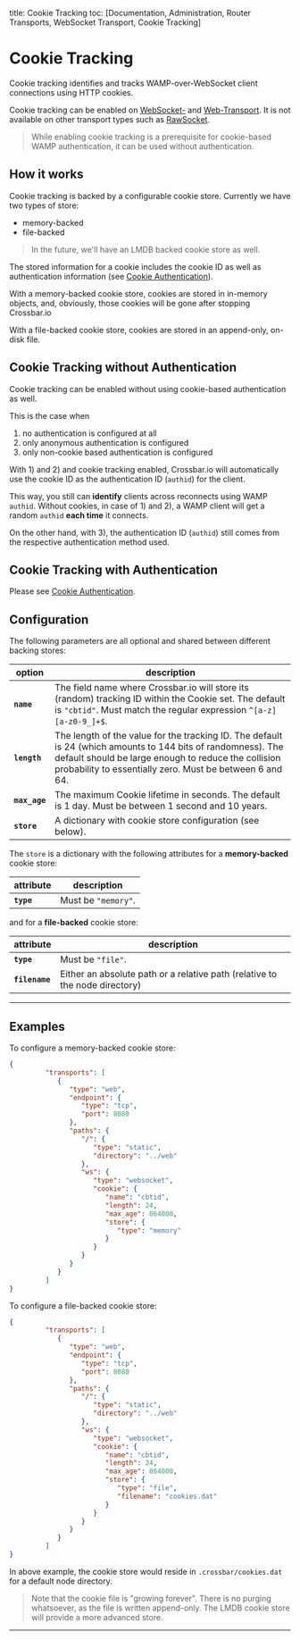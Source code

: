 title: Cookie Tracking
toc: [Documentation, Administration, Router Transports, WebSocket Transport, Cookie
    Tracking]

# Cookie Tracking

Cookie tracking identifies and tracks WAMP-over-WebSocket client connections using HTTP cookies.

Cookie tracking can be enabled on [WebSocket-](WebSocket-Transport) and [Web-Transport](Web-Transport-and-Services). It is not available on other transport types such as [RawSocket](RawSocket-Transport).

> While enabling cookie tracking is a prerequisite for cookie-based WAMP authentication, it can be used without authentication.


## How it works

Cookie tracking is backed by a configurable cookie store. Currently we have two types of store:

* memory-backed
* file-backed

> In the future, we'll have an LMDB backed cookie store as well.

The stored information for a cookie includes the cookie ID as well as authentication information (see [Cookie Authentication](Cookie-Authentication)).

With a memory-backed cookie store, cookies are stored in in-memory objects, and, obviously, those cookies will be gone after stopping Crossbar.io

With a file-backed cookie store, cookies are stored in an append-only, on-disk file.


## Cookie Tracking without Authentication

Cookie tracking can be enabled without using cookie-based authentication as well.

This is the case when

1. no authentication is configured at all
2. only anonymous authentication is configured
3. only non-cookie based authentication is configured

With 1) and 2) and cookie tracking enabled, Crossbar.io will automatically use the cookie ID as the authentication ID (`authid`) for the client.

This way, you still can **identify** clients across reconnects using WAMP `authid`. Without cookies, in case of 1) and 2), a WAMP client will get a random `authid` **each time** it connects.

On the other hand, with 3), the authentication ID (`authid`) still comes from the respective authentication method used.


## Cookie Tracking with Authentication

Please see [Cookie Authentication](Cookie-Authentication).


## Configuration
The following parameters are all optional and shared between different backing stores:

option | description
---|---
**`name`** | The field name where Crossbar.io will store its (random) tracking ID within the Cookie set. The default is `"cbtid"`. Must match the regular expression `^[a-z][a-z0-9_]+$`.
**`length`** | The length of the value for the tracking ID. The default is 24 (which amounts to 144 bits of randomness). The default should be large enough to reduce the collision probability to essentially zero. Must be between 6 and 64.
**`max_age`**| The maximum Cookie lifetime in seconds. The default is 1 day. Must be between 1 second and 10 years.
**`store`** | A dictionary with cookie store configuration (see below).

The `store` is a dictionary with the following attributes for a **memory-backed** cookie store:

attribute | description
---|---
**`type`** | Must be `"memory"`.

and for a **file-backed** cookie store:

attribute | description
---|---
**`type`** | Must be `"file"`.
**`filename`** | Either an absolute path or a relative path (relative to the node directory)

---

## Examples

To configure a memory-backed cookie store:

```json
{
         "transports": [
            {
               "type": "web",
               "endpoint": {
                  "type": "tcp",
                  "port": 8080
               },
               "paths": {
                  "/": {
                     "type": "static",
                     "directory": "../web"
                  },
                  "ws": {
                     "type": "websocket",
                     "cookie": {
                        "name": "cbtid",
                        "length": 24,
                        "max_age": 864000,
                        "store": {
                           "type": "memory"
                        }
                     }
                  }
               }
            }
         ]
}
```

To configure a file-backed cookie store:

```json
{
         "transports": [
            {
               "type": "web",
               "endpoint": {
                  "type": "tcp",
                  "port": 8080
               },
               "paths": {
                  "/": {
                     "type": "static",
                     "directory": "../web"
                  },
                  "ws": {
                     "type": "websocket",
                     "cookie": {
                        "name": "cbtid",
                        "length": 24,
                        "max_age": 864000,
                        "store": {
                           "type": "file",
                           "filename": "cookies.dat"
                        }
                     }
                  }
               }
            }
         ]
}
```

In above example, the cookie store would reside in `.crossbar/cookies.dat` for a default node directory.

> Note that the cookie file is "growing forever". There is no purging whatsoever, as the file is written append-only. The LMDB cookie store will provide a more advanced store.

---